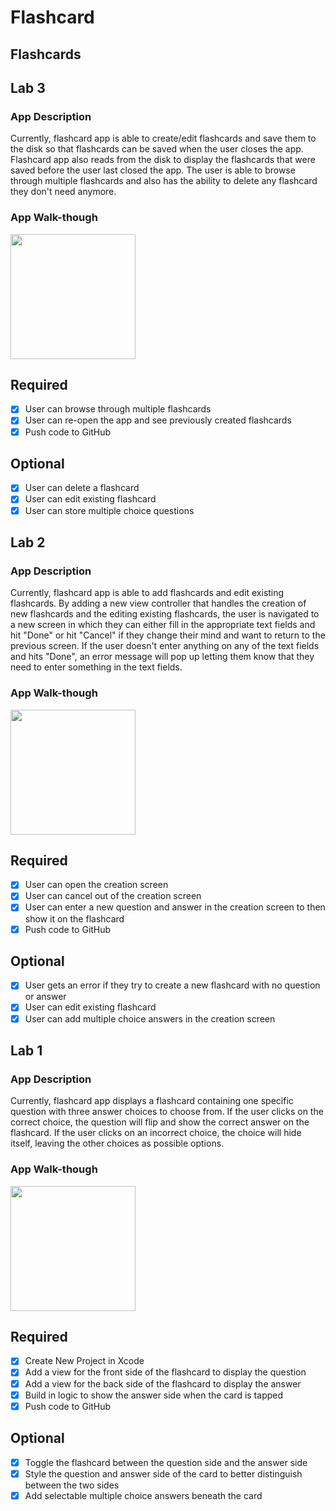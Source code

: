 # Flashcard

## Flashcards

## Lab 3

### App Description
Currently, flashcard app is able to create/edit flashcards and save them to the disk so that flashcards can be saved when the user closes the app. Flashcard app also reads from the disk to display the flashcards that were saved before the user last closed the app. The user is able to browse through multiple flashcards and also has the ability to delete any flashcard they don't need anymore.

### App Walk-though

<img src="https://i.imgur.com/NWRjmBk.gif" width=200><br>

## Required
- [x] User can browse through multiple flashcards
- [x] User can re-open the app and see previously created flashcards
- [x] Push code to GitHub
## Optional
- [x] User can delete a flashcard
- [x] User can edit existing flashcard
- [x] User can store multiple choice questions

## Lab 2

### App Description
Currently, flashcard app is able to add flashcards and edit existing flashcards. By adding a new view controller that handles the creation of new flashcards and the editing existing flashcards, the user is navigated to a new screen in which they can either fill in the appropriate text fields and hit "Done" or hit "Cancel" if they change their mind and want to return to the previous screen. If the user doesn't enter anything on any of the text fields and hits "Done", an error message will pop up letting them know that they need to enter something in the text fields. 

### App Walk-though

<img src="https://i.imgur.com/3UkT5kb.gif" width=200><br>

## Required
- [x] User can open the creation screen
- [x] User can cancel out of the creation screen
- [x] User can enter a new question and answer in the creation screen to then show it on the flashcard
- [x] Push code to GitHub
## Optional
- [x] User gets an error if they try to create a new flashcard with no question or answer
- [x] User can edit existing flashcard
- [x] User can add multiple choice answers in the creation screen

## Lab 1

### App Description
Currently, flashcard app displays a flashcard containing one specific question with three answer choices to choose from. If the user clicks on the correct choice, the question will flip and show the correct answer on the flashcard. If the user clicks on an incorrect choice, the choice will hide itself, leaving the other choices as possible options. 

### App Walk-though

<img src="https://i.imgur.com/v8WZRQu.gif" width=200><br>

## Required
- [x] Create New Project in Xcode
- [x] Add a view for the front side of the flashcard to display the question
- [x] Add a view for the back side of the flashcard to display the answer
- [x] Build in logic to show the answer side when the card is tapped
- [x] Push code to GitHub
## Optional
- [x] Toggle the flashcard between the question side and the answer side
- [x] Style the question and answer side of the card to better distinguish between the two sides
- [x] Add selectable multiple choice answers beneath the card
